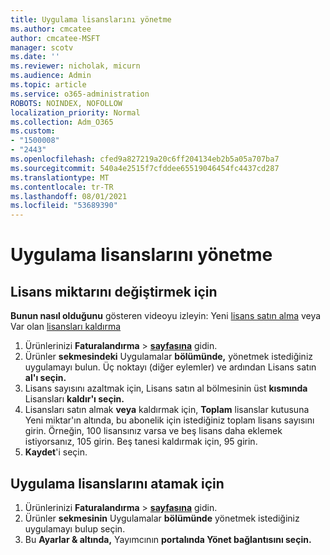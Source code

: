 ```yaml
---
title: Uygulama lisanslarını yönetme
ms.author: cmcatee
author: cmcatee-MSFT
manager: scotv
ms.date: ''
ms.reviewer: nicholak, micurn
ms.audience: Admin
ms.topic: article
ms.service: o365-administration
ROBOTS: NOINDEX, NOFOLLOW
localization_priority: Normal
ms.collection: Adm_O365
ms.custom:
- "1500008"
- "2443"
ms.openlocfilehash: cfed9a827219a20c6ff204134eb2b5a05a707ba7
ms.sourcegitcommit: 540a4e2515f7cfddee65519046454fc4437cd287
ms.translationtype: MT
ms.contentlocale: tr-TR
ms.lasthandoff: 08/01/2021
ms.locfileid: "53689390"
---
```

# <a name="manage-app-licenses"></a>Uygulama lisanslarını yönetme

## <a name="to-change-license-quantity"></a>Lisans miktarını değiştirmek için

**Bunun nasıl olduğunu** gösteren videoyu izleyin: Yeni [lisans satın alma](https://go.microsoft.com/fwlink/p/?linkid=2154857) veya Var olan [lisansları kaldırma](https://go.microsoft.com/fwlink/p/?linkid=2154938)

1. Ürünlerinizi **Faturalandırma**  >  **[sayfasına](https://go.microsoft.com/fwlink/p/?linkid=842054)** gidin.
2. Ürünler **sekmesindeki** Uygulamalar **bölümünde,** yönetmek istediğiniz uygulamayı bulun. Üç noktayı (diğer eylemler) ve ardından Lisans satın **al'ı seçin.**
3. Lisans sayısını azaltmak için, Lisans satın al bölmesinin üst **kısmında** Lisansları **kaldır'ı seçin.**
4. Lisansları satın almak **veya** kaldırmak için, **Toplam** lisanslar kutusuna Yeni miktar'ın altında, bu abonelik için istediğiniz toplam lisans sayısını girin. Örneğin, 100 lisansınız varsa ve beş lisans daha eklemek istiyorsanız, 105 girin. Beş tanesi kaldırmak için, 95 girin.
5. **Kaydet**'i seçin.

## <a name="to-assign-app-licenses"></a>Uygulama lisanslarını atamak için

1. Ürünlerinizi **Faturalandırma**  >  **[sayfasına](https://go.microsoft.com/fwlink/p/?linkid=842054)** gidin.
2. Ürünler **sekmesinin** Uygulamalar **bölümünde** yönetmek istediğiniz uygulamayı bulup seçin.
3. Bu **Ayarlar & altında,** Yayımcının **portalında Yönet bağlantısını seçin.**